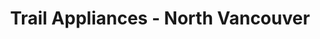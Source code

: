 ---
title: "Trail Appliances - North Vancouver"
url: /north-vancouver/trail-appliances-north-vancouver/
shop: Haushaltsgeräte
---